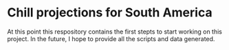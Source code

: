 # Chill projections for South America
At this point this respository contains the first stepts to start working on this project. In the future, I hope to provide all the scripts and data generated.
